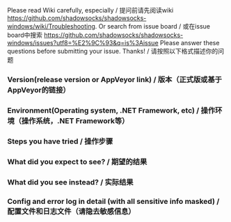 Please read Wiki carefully, especially / 提问前请先阅读wiki https://github.com/shadowsocks/shadowsocks-windows/wiki/Troubleshooting.
Or search from issue board / 或在issue board中搜索 https://github.com/shadowsocks/shadowsocks-windows/issues?utf8=%E2%9C%93&q=is%3Aissue
Please answer these questions before submitting your issue. Thanks! / 请按照以下格式描述你的问题

### Version(release version or AppVeyor link) / 版本（正式版或基于AppVeyor的链接）


### Environment(Operating system, .NET Framework, etc) / 操作环境（操作系统，.NET Framework等）


### Steps you have tried / 操作步骤


### What did you expect to see? / 期望的结果


### What did you see instead? / 实际结果


### Config and error log in detail (with all sensitive info masked) / 配置文件和日志文件（请隐去敏感信息）